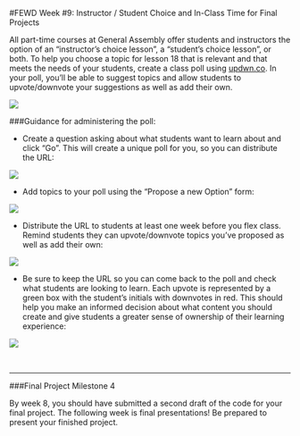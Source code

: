 #FEWD Week #9: Instructor / Student Choice and In-Class Time for Final Projects

All part-time courses at General Assembly offer students and instructors the option of an “instructor’s choice lesson”, a “student’s choice lesson”, or both.  To help you choose a topic for lesson 18 that is relevant and that meets the needs of your students, create a class poll using [updwn.co](http://updwn.co/).  In your poll, you’ll be able to suggest topics and allow students to upvote/downvote your suggestions as well as add their own.

![](../img/flex_session/updwn1.png)

###Guidance for administering the poll:

- Create a question asking about what students want to learn about and click “Go”. This will create a unique poll for you, so you can distribute the URL:

![](../img/flex_session/updwn2.png)


- Add topics to your poll using the “Propose a new Option” form:

![](../img/flex_session/updwn3.png)


- Distribute the URL to students at least one week before you flex class.  Remind students they can upvote/downvote topics you’ve proposed as well as add their own:

![](../img/flex_session/updwn4.png)

- Be sure to keep the URL so you can come back to the poll and check what students are looking to learn.   Each upvote is represented by a green box with the student’s initials with downvotes in red.  This should help you make an informed decision about what content you should create and give students a greater sense of ownership of their learning experience:

![](../img/flex_session/updwn5.png)

<br>

---

###Final Project Milestone 4

By week 8, you should have submitted a second draft of the code for your final project.  The following week is final presentations!  Be prepared to present your finished project.
